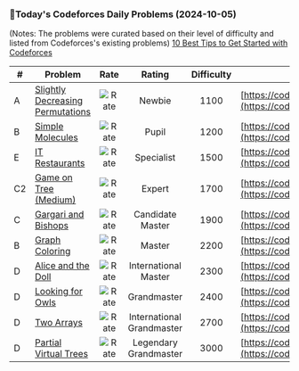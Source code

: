 ### 🌟Today's Codeforces Daily Problems (2024-10-05)
(Notes: The problems were curated based on their level of difficulty and listed from Codeforces's existing problems)
[10 Best Tips to Get Started with Codeforces](https://github.com/ika9810/Codeforces-Daily-Problems/blob/main/10%20Best%20Tips%20to%20Get%20Started%20with%20Codeforces.md)

| # | Problem | Rate| Rating | Difficulty | Contest |
|---| ----- | :--------: | :----------: | :----------: | ---------- |
|A|[Slightly Decreasing Permutations](https://codeforces.com/contest/285/problem/A)|![Rate](https://img.shields.io/badge/Newbie-1100-lightgrey)|Newbie|1100|[https://codeforces.com/contest/285](https://codeforces.com/contest/285)|
|B|[Simple Molecules](https://codeforces.com/contest/344/problem/B)|![Rate](https://img.shields.io/badge/Pupil-1200-brightgreen)|Pupil|1200|[https://codeforces.com/contest/344](https://codeforces.com/contest/344)|
|E|[IT Restaurants](https://codeforces.com/contest/212/problem/E)|![Rate](https://img.shields.io/badge/Specialist-1500-9cf)|Specialist|1500|[https://codeforces.com/contest/212](https://codeforces.com/contest/212)|
|C2|[Game on Tree (Medium)](https://codeforces.com/contest/1970/problem/C2)|![Rate](https://img.shields.io/badge/Expert-1700-blue)|Expert|1700|[https://codeforces.com/contest/1970](https://codeforces.com/contest/1970)|
|C|[Gargari and Bishops](https://codeforces.com/contest/463/problem/C)|![Rate](https://img.shields.io/badge/Candidate%20Master-1900-blueviolet)|Candidate Master|1900|[https://codeforces.com/contest/463](https://codeforces.com/contest/463)|
|B|[Graph Coloring](https://codeforces.com/contest/662/problem/B)|![Rate](https://img.shields.io/badge/Master-2200-orange)|Master|2200|[https://codeforces.com/contest/662](https://codeforces.com/contest/662)|
|D|[Alice and the Doll](https://codeforces.com/contest/1236/problem/D)|![Rate](https://img.shields.io/badge/International%20Master-2300-orange)|International Master|2300|[https://codeforces.com/contest/1236](https://codeforces.com/contest/1236)|
|D|[Looking for Owls](https://codeforces.com/contest/350/problem/D)|![Rate](https://img.shields.io/badge/Grandmaster-2400-red)|Grandmaster|2400|[https://codeforces.com/contest/350](https://codeforces.com/contest/350)|
|D|[Two Arrays](https://codeforces.com/contest/1641/problem/D)|![Rate](https://img.shields.io/badge/International%20Grandmaster-2700-red)|International Grandmaster|2700|[https://codeforces.com/contest/1641](https://codeforces.com/contest/1641)|
|D|[Partial Virtual Trees](https://codeforces.com/contest/1707/problem/D)|![Rate](https://img.shields.io/badge/Legendary%20Grandmaster-3000-red)|Legendary Grandmaster|3000|[https://codeforces.com/contest/1707](https://codeforces.com/contest/1707)|
